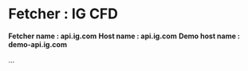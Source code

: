 # Fetcher : IG CFD #

**Fetcher name : api.ig.com**
**Host name : api.ig.com**
**Demo host name : demo-api.ig.com**

...
